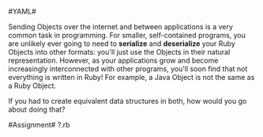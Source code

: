 #YAML#

Sending Objects over the internet and between applications is a very common task in programming. For smaller, self-contained programs, you are unlikely ever going to need to **serialize** and **deserialize** your Ruby Objects into other formats: you'll just use the Objects in their natural representation. However, as your applications grow and become increasingly interconnected with other programs, you'll soon find that not everything is written in Ruby! For example, a Java Object is not the same as a Ruby Object.

If you had to create equivalent data structures in both, how would you go about doing that? 

#Assignment#
?.rb
